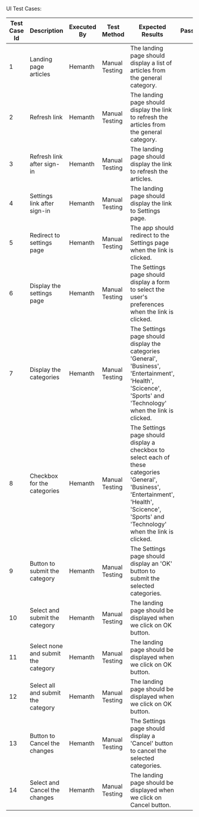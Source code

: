 UI Test Cases:

| Test Case Id | Description | Executed By | Test Method | Expected Results | Pass/Fail |
| ------------ | ----------- | ----------- | ----------- | ---------------- | --------- |
| 1 | Landing page articles | Hemanth | Manual Testing | The landing page should display a list of articles from the general category. |
| 2 | Refresh link | Hemanth | Manual Testing | The landing page should display the link to refresh the articles from the general category. |
| 3 | Refresh link after sign-in | Hemanth | Manual Testing | The landing page should display the link to refresh the articles. |
| 4 | Settings link after sign-in | Hemanth | Manual Testing | The landing page should display the link to Settings page. |
| 5 | Redirect to settings page | Hemanth | Manual Testing | The app should redirect to the Settings page when the link is clicked. |
| 6 | Display the settings page | Hemanth | Manual Testing | The Settings page should display a form to select the user's preferences when the link is clicked. |
| 7 | Display the categories | Hemanth | Manual Testing | The Settings page should display the categories 'General', 'Business', 'Entertainment', 'Health', 'Scicence', 'Sports' and 'Technology' when the link is clicked. |
| 8 | Checkbox for the categories | Hemanth | Manual Testing | The Settings page should display a checkbox to select each of these categories 'General', 'Business', 'Entertainment', 'Health', 'Scicence', 'Sports' and 'Technology' when the link is clicked. |
| 9 | Button to submit the category | Hemanth | Manual Testing | The Settings page should display an 'OK' button to submit the selected categories. |
| 10 | Select and submit the category | Hemanth | Manual Testing | The landing page should be displayed when we click on OK button. |
| 11 | Select none and submit the category | Hemanth | Manual Testing | The landing page should be displayed when we click on OK button. |
| 12 | Select all and submit the category | Hemanth | Manual Testing | The landing page should be displayed when we click on OK button. |
| 13 | Button to Cancel the changes | Hemanth | Manual Testing | The Settings page should display a 'Cancel' button to cancel the selected categories. |
| 14 | Select and Cancel the changes | Hemanth | Manual Testing | The landing page should be displayed when we click on Cancel button. |
